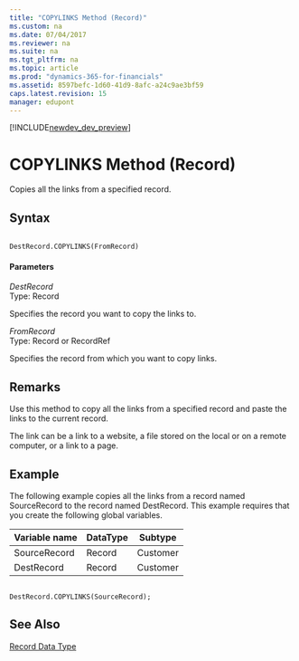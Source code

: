 ```yaml
---
title: "COPYLINKS Method (Record)"
ms.custom: na
ms.date: 07/04/2017
ms.reviewer: na
ms.suite: na
ms.tgt_pltfrm: na
ms.topic: article
ms.prod: "dynamics-365-for-financials"
ms.assetid: 8597befc-1d60-41d9-8afc-a24c9ae3bf59
caps.latest.revision: 15
manager: edupont
---
```


[!INCLUDE[newdev_dev_preview](../includes/newdev_dev_preview.md)]

# COPYLINKS Method (Record)
Copies all the links from a specified record.  
  
## Syntax  
  
```  
  
DestRecord.COPYLINKS(FromRecord)  
```  
  
#### Parameters  
 *DestRecord*  
 Type: Record  
  
 Specifies the record you want to copy the links to.  
  
 *FromRecord*  
 Type: Record or RecordRef  
  
 Specifies the record from which you want to copy links.  
  
## Remarks  
 Use this method to copy all the links from a specified record and paste the links to the current record.  
  
 The link can be a link to a website, a file stored on the local or on a remote computer, or a link to a page.  
  
## Example  
 The following example copies all the links from a record named SourceRecord to the record named DestRecord. This example requires that you create the following global variables.  
  
|Variable name|DataType|Subtype|  
|-------------------|--------------|-------------|  
|SourceRecord|Record|Customer|  
|DestRecord|Record|Customer|  
  
```  
  
DestRecord.COPYLINKS(SourceRecord);  
```  
  
## See Also  
 [Record Data Type](../datatypes/devenv-Record-Data-Type.md)